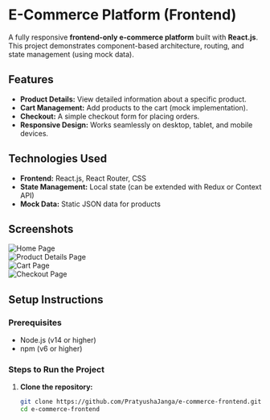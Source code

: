 # E-Commerce Platform (Frontend)

A fully responsive **frontend-only e-commerce platform** built with **React.js**. This project demonstrates component-based architecture, routing, and state management (using mock data).

## Features
- **Product Details:** View detailed information about a specific product.
- **Cart Management:** Add products to the cart (mock implementation).
- **Checkout:** A simple checkout form for placing orders.
- **Responsive Design:** Works seamlessly on desktop, tablet, and mobile devices.

## Technologies Used
- **Frontend:** React.js, React Router, CSS
- **State Management:** Local state (can be extended with Redux or Context API)
- **Mock Data:** Static JSON data for products

## Screenshots
![Home Page](./screenshots/home.png)  
![Product Details Page](./screenshots/product.png)  
![Cart Page](./screenshots/cart.png)  
![Checkout Page](./screenshots/checkout.png)  

## Setup Instructions

### Prerequisites
- Node.js (v14 or higher)
- npm (v6 or higher)

### Steps to Run the Project
1. **Clone the repository:**
   ```bash
   git clone https://github.com/PratyushaJanga/e-commerce-frontend.git
   cd e-commerce-frontend